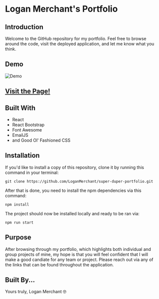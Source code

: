 # Logan Merchant's Portfolio

## Introduction
Welcome to the GitHub repository for my portfolio. Feel free to browse around the code, visit the deployed application, and let me know what you think. 

## Demo
![Demo](./src/assets/images/misc/demo.gif)

## [Visit the Page!](https://loganmerchant.com)

## Built With
- React
- React Bootstrap
- Font Awesome
- EmailJS
- and Good Ol' Fashioned CSS

## Installation

If you'd like to install a copy of this repository, clone it by running this command in your terminal:

`git clone https://github.com/LoganMerchant/super-duper-portfolio.git`

After that is done, you need to install the npm dependencies via this command:

`npm install`

The project should now be installed locally and ready to be ran via:

`npm run start`

## Purpose
After browsing through my portfolio, which highlights both individual and group projects of mine, my hope is that you will feel confident that I will make a good candiate for any team or project. Please reach out via any of the links that can be found throughout the application. 

## Built By...
Yours truly, Logan Merchant 🤓